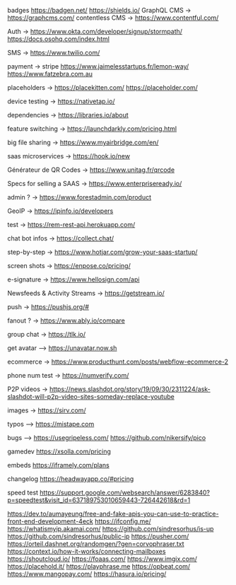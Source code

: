 
badges             https://badgen.net/
                   https://shields.io/
GraphQL CMS        -> https://graphcms.com/
contentless CMS    -> https://www.contentful.com/

Auth               -> https://www.okta.com/developer/signup/stormpath/
                      https://docs.osohq.com/index.html

SMS                -> https://www.twilio.com/

payment            -> stripe
                      https://www.jaimelesstartups.fr/lemon-way/
                      https://www.fatzebra.com.au

placeholders       -> https://placekitten.com/
                      https://placeholder.com/

device testing     -> https://nativetap.io/

dependencies       -> https://libraries.io/about

feature switching  -> https://launchdarkly.com/pricing.html

big file sharing   -> https://www.myairbridge.com/en/

saas microservices -> https://hook.io/new

Générateur de QR Codes -> https://www.unitag.fr/qrcode

Specs for selling a SAAS -> https://www.enterpriseready.io/

admin ?            -> https://www.forestadmin.com/product

GeoIP              -> https://ipinfo.io/developers

test               -> https://rem-rest-api.herokuapp.com/

chat bot infos     -> https://collect.chat/

step-by-step       -> https://www.hotjar.com/grow-your-saas-startup/

screen shots       -> https://enpose.co/pricing/

e-signature        -> https://www.hellosign.com/api

Newsfeeds & Activity Streams  -> https://getstream.io/

push -> https://pushjs.org/#

fanout ? -> https://www.ably.io/compare

group chat         -> https://tlk.io/ 

get avatar         --> https://unavatar.now.sh

ecommerce           -> https://www.producthunt.com/posts/webflow-ecommerce-2

phone num test      -> https://numverify.com/

P2P videos     -> https://news.slashdot.org/story/19/09/30/2311224/ask-slashdot-will-p2p-video-sites-someday-replace-youtube

images          -> https://sirv.com/

typos           --> https://mistape.com

bugs            --> https://usegripeless.com/  https://github.com/nikersify/pico

gamedev         https://xsolla.com/pricing

embeds          https://iframely.com/plans

changelog       https://headwayapp.co/#pricing

speed test https://support.google.com/websearch/answer/6283840?p=speedtest&visit_id=637189753010659443-726442618&rd=1

https://dev.to/aumayeung/free-and-fake-apis-you-can-use-to-practice-front-end-development-4eck
https://ifconfig.me/
https://whatismyip.akamai.com/
https://github.com/sindresorhus/is-up
https://github.com/sindresorhus/public-ip
https://pusher.com/
https://orteil.dashnet.org/randomgen/?gen=corvophraser.txt
https://context.io/how-it-works/connecting-mailboxes
https://shoutcloud.io/
https://foaas.com/
https://www.imgix.com/
https://placehold.it/
https://playphrase.me
https://opbeat.com/
https://www.mangopay.com/
https://hasura.io/pricing/
